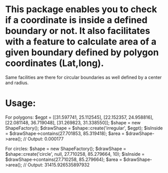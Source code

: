 # This package enables you to check if a coordinate is inside a defined boundary or not. It also facilitates with a feature to calculate area of a given boundary defined by polygon coordinates (Lat,long).
   Same facilities are there for circular boundaries as well defined by a center and radius.

# Usage:

For polygons:
$egpt = [[31.597741, 25.112545], [22.152357, 24.958816], [22.081148, 36.719048], [31.269823, 31.338550]];
$shape = new ShapeFactory();
$drawShape = $shape::create('irregular', $egpt);
$isInside  = $drawShape->contains(27.701853, 85.319418);
$area = $drawShape->area(); // Output: 0.000177

For circles:
$shape = new ShapeFactory();
$drawShape = $shape::create('circle', null, 27.710258, 85.279664, 10);
$isInside  = $drawShape->contains(27.710258, 85.279664);
$area = $drawShape->area(); // Output: 31415.926535897932

